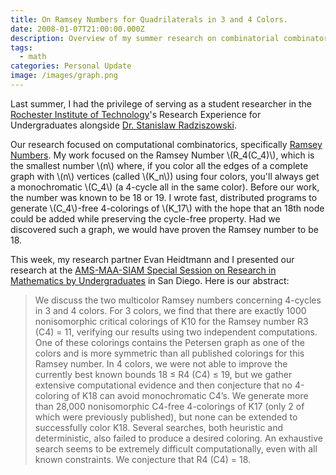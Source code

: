 ```yaml
---
title: On Ramsey Numbers for Quadrilaterals in 3 and 4 Colors.
date: 2008-01-07T21:00:00.000Z
description: Overview of my summer research on combinatorial combinatorics
tags:
  - math
categories: Personal Update
image: /images/graph.png
---
```

Last summer, I had the privilege of serving as a student researcher in the [Rochester Institute of Technology](https://www.rit.edu/science/school-mathematics-and-statistics)'s Research Experience for Undergraduates alongside [Dr. Stanislaw Radziszowski]( https://en.wikipedia.org/wiki/Stanis%C5%82aw_Radziszowski). 

Our research focused on computational combinatorics, specifically [Ramsey Numbers](https://mathworld.wolfram.com/RamseyNumber.html). My work focused on the Ramsey Number \\(R_4(C_4)\\), which is the smallest number \\(n\\) where, if you color all the edges of a complete graph with \\(n\\) vertices (called \\(K_n\\)) using four colors, you'll always get a monochromatic \\(C_4\\) (a 4-cycle all in the same color). Before our work, the number was known to be 18 or 19. I wrote fast, distributed programs to generate \\(C_4\\)-free 4-colorings of \\(K_17\\) with the hope that an 18th node could be added while preserving the cycle-free property. Had we discovered such a graph, we would have proven the Ramsey number to be 18.

This week, my research partner Evan Heidtmann and I presented our research at the [AMS-MAA-SIAM Special Session on Research in Mathematics by Undergraduates](https://jointmathematicsmeetings.org/meetings/national/jmm/2109_program_monday.html) in San Diego. Here is our abstract:

> We discuss the two multicolor Ramsey numbers concerning 4-cycles in 3 and 4 colors. For 3 colors, we find that there are exactly 1000 nonisomorphic critical colorings of K10 for the Ramsey number R3 (C4) = 11, verifying our results using two independent computations. One of these colorings contains the Petersen graph as one of the colors and is more symmetric than all published colorings for this Ramsey number. In 4 colors, we were not able to improve the currently best known bounds 18 ≤ R4 (C4) ≤ 19, but we gather extensive computational evidence and then conjecture that no 4-coloring of K18 can avoid monochromatic C4’s. We generate more than 28,000 nonisomorphic C4-free 4-colorings of K17 (only 2 of which were previously published), but none can be extended to successfully color K18. Several searches, both heuristic and deterministic, also failed to produce a desired coloring. An exhaustive search seems to be extremely difficult computationally, even with all known constraints. We conjecture that R4 (C4) = 18. 
